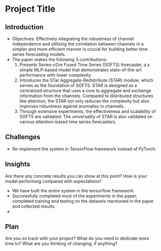 # Project Title


## Introduction
  - Objectives: Effectively integrating the robustness of channel independence and utilizing the correlation between channels in a simpler and more efficient manner is crucial for building better time series forecasting models.
  - The paper makes the following 3 contributions:
      1.  Presents Series-cOre Fused Time Series (SOFTS) forecaster, a a simple MLP-based model that demonstrates state-of-the-art performance with lower complexity.
      2.  Introduces the  STar Aggregate-Redistribute (STAR) module, which serves as the foundation of SOFTS. STAR is designed as a centralized structure that uses a core to aggregate and exchange information from the channels. Compared to distributed structures like attention, the STAR not only reduces the complexity but also improves robustness against anomalies in channels.
      3.  Through extensive experiments, the effectiveness and scalability of SOFTS are validated. The universality of STAR is also validated on various attention-based time series forecasters.


## Challenges
  - Re-implement the system in TensorFlow framework instead of PyTorch.   
## Insights
Are there any concrete results you can show at this point?
How is your model performing compared with expectations?
 - We have built the entire system in the tensorflow framework.
 - Successfully completed most of the experiments in the paper, completed training and testing on the datasets mentioned in the paper and collected results.
 - 
## Plan
Are you on track with your project?
What do you need to dedicate more time to?
What are you thinking of changing, if anything?

